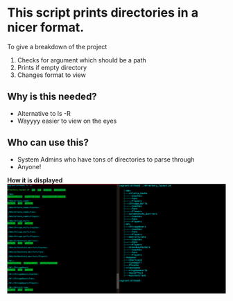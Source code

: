 This script prints directories in a nicer format.
===

To give a breakdown of the project

1. Checks for argument which should be a path
2. Prints if empty directory
3. Changes format to view

## Why is this needed?

* Alternative to ls -R
* Wayyyy easier to view on the eyes

## Who can use this?

* System Admins who have tons of directories to parse through
* Anyone!


**How it is displayed**
![usecase](./images/diagram.png)


